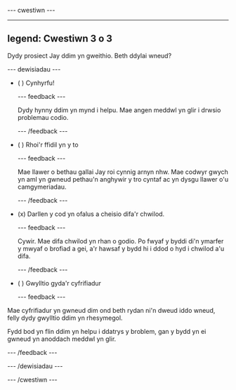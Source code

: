 
--- cwestiwn ---

---
legend: Cwestiwn 3 o 3
---

Dydy prosiect Jay ddim yn gweithio. Beth ddylai wneud?

--- dewisiadau ---

- ( ) Cynhyrfu!

  --- feedback ---

  Dydy hynny ddim yn mynd i helpu. Mae angen meddwl yn glir i drwsio problemau codio.

  --- /feedback ---

- ( ) Rhoi'r ffidil yn y to

  --- feedback ---

  Mae llawer o bethau gallai Jay roi cynnig arnyn nhw. Mae codwyr gwych yn aml yn gwneud pethau'n anghywir y tro cyntaf ac yn dysgu llawer o'u camgymeriadau.

  --- /feedback ---

- (x) Darllen y cod yn ofalus a cheisio difa'r chwilod.

  --- feedback ---

  Cywir. Mae difa chwilod yn rhan o godio. Po fwyaf y byddi di'n ymarfer y mwyaf o brofiad a gei, a'r hawsaf y bydd hi i ddod o hyd i chwilod a'u difa.

  --- /feedback ---

- ( ) Gwylltio gyda'r cyfrifiadur

  --- feedback ---

Mae cyfrifiadur yn gwneud dim ond beth rydan ni'n dweud iddo wneud, felly dydy gwylltio ddim yn rhesymegol.

Fydd bod yn flin ddim yn helpu i ddatrys y broblem, gan y bydd yn ei gwneud yn anoddach meddwl yn glir.

  --- /feedback ---

--- /dewisiadau ---

--- /cwestiwn ---
